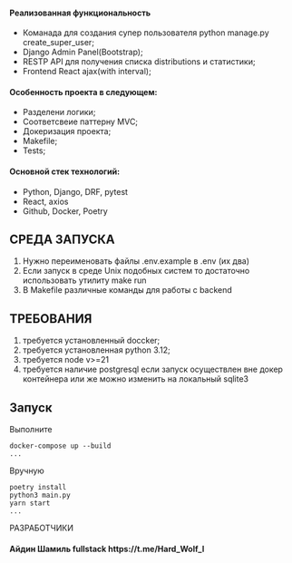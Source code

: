 <h4>Реализованная функциональность</h4>
<ul>
    <li>Команада для создания супер пользователя python manage.py create_super_user;</li>
    <li>Django Admin Panel(Bootstrap);</li>
    <li>RESTP API для получения списка distributions и статистики;</li>
    <li>Frontend React ajax(with interval);</li>

</ul> 
<h4>Особенность проекта в следующем:</h4>
<ul>
 <li>Разделени логики;</li>
 <li>Соответсвеие паттерну MVC;</li>
 <li>Докеризация проекта;</li>
 <li>Makefile;</li>
 <li>Tests;</li>  
 </ul>
<h4>Основной стек технологий:</h4>
<ul>
    <li>Python, Django, DRF, pytest</li>
	<li>React, axios</li>
    <li>Github, Docker, Poetry</li>

  
 </ul>



СРЕДА ЗАПУСКА
------------
1) Нужно переименовать файлы .env.example  в .env (их два)
2) Если запуск в среде Unix подобных систем то достаточно использовать утилиту make run
3) В Makefile различные команды для работы с backend

ТРЕБОВАНИЯ
------------
1) требуется установленный doccker;
2) требуется установленная python 3.12;
3) требуется node v>=21
4) требуется наличие postgresql если запуск осуществлен вне докер контейнера или же можно изменить на локальный sqlite3


Запуск
------------

Выполните 
~~~
docker-compose up --build
...
~~~
Вручную
~~~
poetry install
python3 main.py
yarn start
...
~~~

РАЗРАБОТЧИКИ

<h4>Айдин Шамиль fullstack https://t.me/Hard_Wolf_l </h4>
